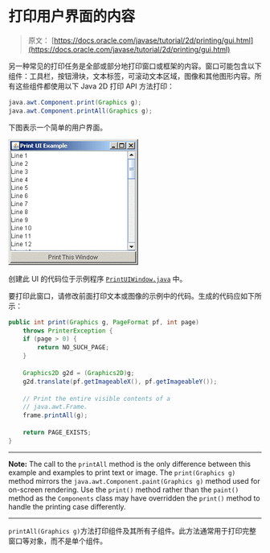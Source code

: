 # 打印用户界面的内容

> 原文： [https://docs.oracle.com/javase/tutorial/2d/printing/gui.html](https://docs.oracle.com/javase/tutorial/2d/printing/gui.html)

另一种常见的打印任务是全部或部分地打印窗口或框架的内容。窗口可能包含以下组件：工具栏，按钮滑块，文本标签，可滚动文本区域，图像和其他图形内容。所有这些组件都使用以下 Java 2D 打印 API 方法打印：

```java
java.awt.Component.print(Graphics g);
java.awt.Component.printAll(Graphics g);

```

下图表示一个简单的用户界面。

![Printing 12 lines in the window ](img/15ee995a702d3a2d540080fc298267b8.jpg)

创建此 UI 的代码位于示例程序 [`PrintUIWindow.java`](examples/PrintUIWindow.java) 中。

要打印此窗口，请修改前面打印文本或图像的示例中的代码。生成的代码应如下所示：

```java
public int print(Graphics g, PageFormat pf, int page)
    throws PrinterException {
    if (page > 0) {
        return NO_SUCH_PAGE;
    }

    Graphics2D g2d = (Graphics2D)g;
    g2d.translate(pf.getImageableX(), pf.getImageableY());

    // Print the entire visible contents of a
    // java.awt.Frame.
    frame.printAll(g);

    return PAGE_EXISTS;
}

```

* * *

**Note:** The call to the `printAll` method is the only difference between this example and examples to print text or image. The `print(Graphics g)` method mirrors the `java.awt.Component.paint(Graphics g)` method used for on-screen rendering. Use the `print()` method rather than the `paint()` method as the `Components` class may have overridden the `print()` method to handle the printing case differently.

* * *

`printAll(Graphics g)`方法打印组件及其所有子组件。此方法通常用于打印完整窗口等对象，而不是单个组件。
